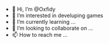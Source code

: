 - 👋 Hi, I’m @Oxfidy
- 👀 I’m interested in develuping games
- 🌱 I’m currently learning ...
- 💞️ I’m looking to collaborate on ...
- 📫 How to reach me ...

<!---
Oxfidy/Oxfidy is a ✨ special ✨ repository because its `README.md` (this file) appears on your GitHub profile.
You can click the Preview link to take a look at your changes.
--->
